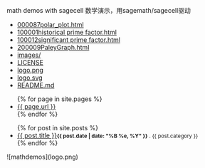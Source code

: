 math demos with sagecell 数学演示，用sagemath/sagecell驱动
<ul>
<li><a href="000087polar_plot.html">000087polar_plot.html</a></li>
<li><a href="100001historical%20prime%20factor.html">100001historical prime factor.html</a></li>
<li><a href="100012significant%20prime%20factor.html">100012significant prime factor.html</a></li>
<li><a href="200009PaleyGraph.html">200009PaleyGraph.html</a></li>
<li><a href="images/">images/</a></li>
<li><a href="LICENSE">LICENSE</a></li>
<li><a href="logo.png">logo.png</a></li>
<li><a href="logo.svg">logo.svg</a></li>
<li><a href="README.md">README.md</a></li>
</ul>

<ul>
  {% for page in site.pages %}
  <li><a href="{{ page.url }}">{{ page.url }}</a></li>
  {% endfor %}
</ul>
<ul>
{% for post in site.posts %}	
    <li><a href="{{ post.url }}">{{ post.title }}</a><small><strong>{{ post.date | date: "%B %e, %Y" }}</strong> . {{ post.category }} </small></li>	
{% endfor %}
</ul>
![mathdemos](logo.png)